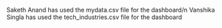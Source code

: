Saketh Anand has used the mydata.csv file for the dashboard/n
Vanshika Singla has used the tech_industries.csv file for the dashboard

